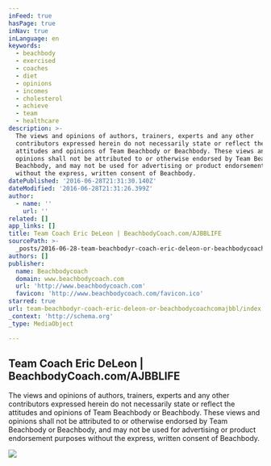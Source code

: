 ```yaml
---
inFeed: true
hasPage: true
inNav: true
inLanguage: en
keywords:
  - beachbody
  - exercised
  - coaches
  - diet
  - opinions
  - incomes
  - cholesterol
  - achieve
  - team
  - healthcare
description: >-
  The views and opinions of authors, trainers, experts and any other
  contributors expressed herein do not necessarily state or reflect the
  attitudes and opinions of Team Beachbody or Beachbody. These views and
  opinions shall not be attributed to or otherwise endorsed by Team Beachbody or
  Beachbody, and may not be used for advertising or product endorsement purposes
  without the express, written consent of Beachbody.
datePublished: '2016-06-28T21:31:30.140Z'
dateModified: '2016-06-28T21:31:26.399Z'
author:
  - name: ''
    url: ''
related: []
app_links: []
title: Team Coach Eric DeLeon | BeachbodyCoach.com/AJBBLIFE
sourcePath: >-
  _posts/2016-06-28-team-beachbodyr-coach-eric-deleon-or-beachbodycoachcomajbbl.md
authors: []
publisher:
  name: Beachbodycoach
  domain: www.beachbodycoach.com
  url: 'http://www.beachbodycoach.com'
  favicon: 'http://www.beachbodycoach.com/favicon.ico'
starred: true
url: team-beachbodyr-coach-eric-deleon-or-beachbodycoachcomajbbl/index.html
_context: 'http://schema.org'
_type: MediaObject

---
```

<article style=""><h1>Team Coach Eric DeLeon | BeachbodyCoach.com/AJBBLIFE</h1><p>The views and opinions of authors, trainers, experts and any other contributors expressed herein do not necessarily state or reflect the attitudes and opinions of Team Beachbody or Beachbody. These views and opinions shall not be attributed to or otherwise endorsed by Team Beachbody or Beachbody, and may not be used for advertising or product endorsement purposes without the express, written consent of Beachbody.</p><img src="https://imgflo.herokuapp.com/graph/vahj1ThiexotieMo/bd4a67bfa328bf6d188a14369d8e9060/croprotate.jpg?cropheight=352&amp;cropwidth=767&amp;degrees=0&amp;input=http%3A%2F%2Fwww.beachbodycoach.com%2Fesuite%2Fpages%2Ftemplate2%2Fimages%2Falt_slideshow.jpg&amp;x=0&amp;y=2" /></article>